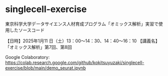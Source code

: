 # singlecell-exercise

東京科学大学データサイエンス人材育成プログラム「オミックス解析」実習で使用したソースコード

【日時】2025年1月11 日（土）13：00～14：30、14：40～16：10
【講義名】「オミックス解析」第7回、第8回

Google Colaboratory: https://colab.research.google.com/github/kokitsuyuzaki/singlecell-exercise/blob/main/demo_seurat.ipynb
